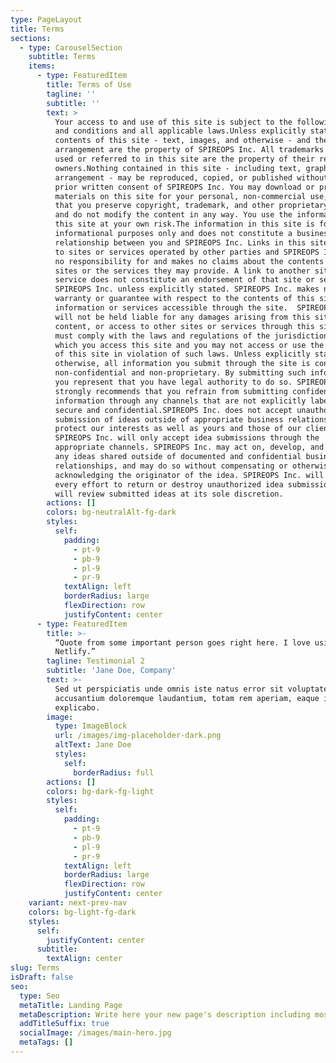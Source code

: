 ```yaml
---
type: PageLayout
title: Terms
sections:
  - type: CarouselSection
    subtitle: Terms
    items:
      - type: FeaturedItem
        title: Terms of Use
        tagline: ''
        subtitle: ''
        text: >
          Your access to and use of this site is subject to the following terms
          and conditions and all applicable laws.Unless explicitly stated, all
          contents of this site - text, images, and otherwise - and their
          arrangement are the property of SPIREOPS Inc. All trademarks and logos
          used or referred to in this site are the property of their respective
          owners.Nothing contained in this site - including text, graphics, and
          arrangement - may be reproduced, copied, or published without the
          prior written consent of SPIREOPS Inc. You may download or print the
          materials on this site for your personal, non-commercial use, provided
          that you preserve copyright, trademark, and other proprietary notices
          and do not modify the content in any way. You use the information on
          this site at your own risk.The information in this site is for
          informational purposes only and does not constitute a business
          relationship between you and SPIREOPS Inc. Links in this site may lead
          to sites or services operated by other parties and SPIREOPS Inc. takes
          no responsibility for and makes no claims about the contents of those
          sites or the services they may provide. A link to another site or
          service does not constitute an endorsement of that site or service by
          SPIREOPS Inc. unless explicitly stated. SPIREOPS Inc. makes no
          warranty or guarantee with respect to the contents of this site or any
          information or services accessible through the site.  SPIREOPS Inc.
          will not be held liable for any damages arising from this site, its
          content, or access to other sites or services through this site.You
          must comply with the laws and regulations of the jurisdiction from
          which you access this site and you may not access or use the content
          of this site in violation of such laws. Unless explicitly stated
          otherwise, all information you submit through the site is considered
          non-confidential and non-proprietary. By submitting such information,
          you represent that you have legal authority to do so. SPIREOPS Inc.
          strongly recommends that you refrain from submitting confidential
          information through any channels that are not explicitly labeled
          secure and confidential.SPIREOPS Inc. does not accept unauthorized
          submission of ideas outside of appropriate business relationships. To
          protect our interests as well as yours and those of our clients,
          SPIREOPS Inc. will only accept idea submissions through the
          appropriate channels. SPIREOPS Inc. may act on, develop, and publish
          any ideas shared outside of documented and confidential business
          relationships, and may do so without compensating or otherwise
          acknowledging the originator of the idea. SPIREOPS Inc. will make
          every effort to return or destroy unauthorized idea submissions but
          will review submitted ideas at its sole discretion.
        actions: []
        colors: bg-neutralAlt-fg-dark
        styles:
          self:
            padding:
              - pt-9
              - pb-9
              - pl-9
              - pr-9
            textAlign: left
            borderRadius: large
            flexDirection: row
            justifyContent: center
      - type: FeaturedItem
        title: >-
          “Quote from some important person goes right here. I love using
          Netlify.”
        tagline: Testimonial 2
        subtitle: 'Jane Doe, Company'
        text: >-
          Sed ut perspiciatis unde omnis iste natus error sit voluptatem
          accusantium doloremque laudantium, totam rem aperiam, eaque ipsa quae.
          explicabo.
        image:
          type: ImageBlock
          url: /images/img-placeholder-dark.png
          altText: Jane Doe
          styles:
            self:
              borderRadius: full
        actions: []
        colors: bg-dark-fg-light
        styles:
          self:
            padding:
              - pt-9
              - pb-9
              - pl-9
              - pr-9
            textAlign: left
            borderRadius: large
            flexDirection: row
            justifyContent: center
    variant: next-prev-nav
    colors: bg-light-fg-dark
    styles:
      self:
        justifyContent: center
      subtitle:
        textAlign: center
slug: Terms
isDraft: false
seo:
  type: Seo
  metaTitle: Landing Page
  metaDescription: Write here your new page's description including most relevant keywords.
  addTitleSuffix: true
  socialImage: /images/main-hero.jpg
  metaTags: []
---
```

